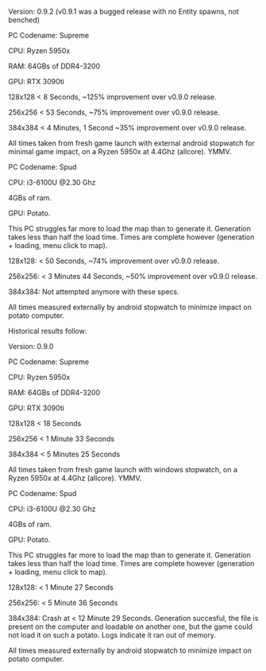 Version: 0.9.2 (v0.9.1 was a bugged release with no Entity spawns, not benched)

PC Codename: Supreme

CPU: Ryzen 5950x

RAM: 64GBs of DDR4-3200

GPU: RTX 3090ti

128x128 < 8 Seconds, ~125% improvement over v0.9.0 release.

256x256 < 53 Seconds, ~75% improvement over v0.9.0 release.

384x384 < 4 Minutes, 1 Second ~35% improvement over v0.9.0 release.

All times taken from fresh game launch with external android stopwatch for minimal game impact, on a Ryzen 5950x at 4.4Ghz (allcore).  YMMV.

PC Codename: Spud

CPU: i3-6100U @2.30 Ghz

4GBs of ram.  

GPU: Potato.

This PC struggles far more to load the map than to generate it.  Generation takes less than half the load time.  Times are complete however (generation + loading, menu click to map).

128x128: < 50 Seconds, ~74% improvement over v0.9.0 release.

256x256: < 3 Minutes 44 Seconds, ~50% improvement over v0.9.0 release.

384x384: Not attempted anymore with these specs.

All times measured externally by android stopwatch to minimize impact on potato computer.


Historical results follow:

Version: 0.9.0

PC Codename: Supreme

CPU: Ryzen 5950x

RAM: 64GBs of DDR4-3200

GPU: RTX 3090ti

128x128 < 18 Seconds

256x256 < 1 Minute 33 Seconds

384x384 < 5 Minutes 25 Seconds

All times taken from fresh game launch with windows stopwatch, on a Ryzen 5950x at 4.4Ghz (allcore).  YMMV.

PC Codename: Spud

CPU: i3-6100U @2.30 Ghz

4GBs of ram.  

GPU: Potato.

This PC struggles far more to load the map than to generate it.  Generation takes less than half the load time.  Times are complete however (generation + loading, menu click to map).

128x128: < 1 Minute 27 Seconds

256x256: < 5 Minute 36 Seconds

384x384: Crash at < 12 Minute 29 Seconds.  Generation succesful, the file is present on the computer and loadable on another one, but the game could not load it on such a potato.  Logs indicate it ran out of memory.

All times measured externally by android stopwatch to minimize impact on potato computer.
